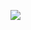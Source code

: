 ![](https://bat.bing.com/action/0?ti=56018282&Ver=2&mid=2e1e1199-54a3-4418-af05-622edb968d42&sid=201ffde0635411ee902411d77b750559&vid=20202bf0635411ee9ac03f2e618b0b9f&vids=0&msclkid=N&pi=0&lg=en-US&sw=800&sh=600&sc=24&nwd=1&tl=Shortform%20%7C%2021%20Lessons%20for%20the%2021st%20Century&p=https%3A%2F%2Fwww.shortform.com%2Fapp%2Fbook%2F21-lessons-for-the-21st-century%2Fexercise-how-present-are-algorithms-in-your-daily-life&r=&lt=590&evt=pageLoad&sv=1&rn=846605)
